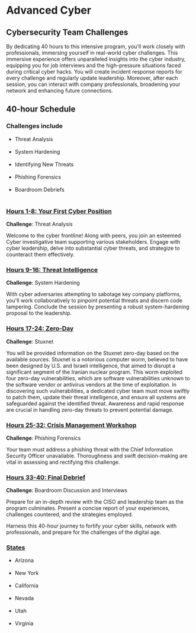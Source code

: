<h1>Advanced Cyber</h1>

<h2>Cybersecurity Team Challenges</h2>

By dedicating 40 hours to this intensive program, you'll work closely with professionals, immersing yourself in real-world cyber challenges. This immersive experience offers unparalleled insights into the cyber industry, equipping you for job interviews and the high-pressure situations faced during critical cyber hacks. You will create incident response reports for every challenge and regularly update leadership. Moreover, after each session, you can interact with company professionals, broadening your network and enhancing future connections.


<h2>40-hour Schedule</h2>

<h3>Challenges include</h3>
<ul>
<li>Threat Analysis</li><br>
<li>System Hardening</li><br>
<li>Identifying New Threats</li><br>
<li>Phishing Forensics</li><br>
<li>Boardroom Debriefs</li><br>



  
</ul>


<h3><ins>Hours 1-8: Your First Cyber Position</ins></h3>



**Challenge**: Threat Analysis

Welcome to the cyber frontline! Along with peers, you join an esteemed Cyber investigative team supporting various stakeholders. Engage with cyber leadership, delve into substantial cyber threats, and strategize to counteract them effectively.
<br>


<h3><ins>Hours 9-16: Threat Intelligence</ins></h3>

**Challenge**:  System Hardening

With cyber adversaries attempting to sabotage key company platforms, you'll work collaboratively to pinpoint potential threats and discern code tampering. Conclude the session by presenting a robust system-hardening proposal to the leadership.
<br>



<h3><ins>Hours 17-24: Zero-Day</ins></h3>

**Challenge**: Stuxnet

<p1>You will be provided information on the Stuxnet zero-day based on the available sources. Stuxnet is a notorious computer worm, believed to have been designed by U.S. and Israeli intelligence, that aimed to disrupt a significant segment of the Iranian nuclear program. This worm exploited four zero-day vulnerabilities, which are software vulnerabilities unknown to the software vendor or antivirus vendors at the time of exploitation. In discovering such vulnerabilities, a dedicated cyber team must move swiftly to patch them, update their threat intelligence, and ensure all systems are safeguarded against the identified threat. Awareness and rapid response are crucial in handling zero-day threats to prevent potential damage.</p1>
<br>



<h3><ins>Hours 25-32: Crisis Management Workshop</ins></h3>

**Challenge**: Phishing Forensics

<p1>Your team must address a phishing threat with the Chief Information Security Officer unavailable. Thoroughness and swift decision-making are vital in assessing and rectifying this challenge.
 </p1>
<br>


<h3><ins>Hours 33-40: Final Debrief</ins></h3>

**Challenge**: Boardroom Discussion and Interviews

<p1> Prepare for an in-depth review with the CISO and leadership team as the program culminates. Present a concise report of your experiences, challenges countered, and the strategies employed. <br>

Harness this 40-hour journey to fortify your cyber skills, network with professionals, and prepare for the challenges of the digital age.
</p1>

<h3><ins>States</ins></h3>
<ul>
<li>Arizona</li><br>
<li>New York</li><br>
<li>California</li><br>
<li>Nevada</li><br>
<li>Utah</li><br>
<li>Virginia</li>
</ul>

